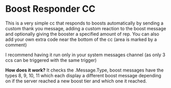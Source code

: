 # Boost Responder CC

This is a very simple cc that responds to boosts automatically by sending a custom thank you message, adding a custom reaction to the boost message and optionally giving the booster a specified amount of rep. You can also add your own extra code near the bottom of the cc (area is marked by a comment)

I recommend having it run only in your system messages channel (as only 3 ccs can be triggered with the same trigger)

**How does it work?**
It checks the .Message.Type, boost messages have the types 8, 9, 10, 11 which each display a different boost message depending on if the server reached a new boost tier and which one it reached.

